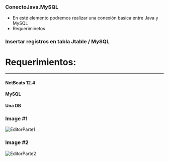 ### ConectoJava.MySQL
- En esté elemento podremos realizar una conexión basica entre Java y MySQL 
-  Requeriminetos 
### Insertar registros en tabla Jtable / MySQL

<h1>Requerimientos:</h1>
<hr />
<h4>NetBeats 12.4 </h4>
<h4>MySQL </h4>
<h4>Una DB </h4>


### Image #1
![EditorParte1](https://user-images.githubusercontent.com/89865076/188277166-ea175327-5757-416c-929a-390a4d0333d5.png)


### Image #2
![EditorParte2](https://user-images.githubusercontent.com/89865076/188277232-7b2a4f18-3934-45d0-b37b-2f93f0988b6a.png)
